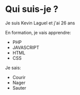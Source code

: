 # Qui suis-je ? 

Je suis Kevin Laguel et j'ai 26 ans 

En formation, je vais apprendre:

- PHP 
- JAVASCRIPT 
- HTML 
- CSS 

Je sais: 
- Courir
- Nager 
- Sauter 
